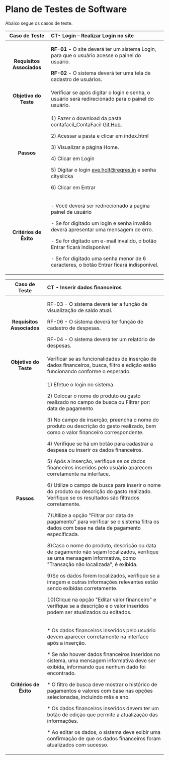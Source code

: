 # Plano de Testes de Software

Abaixo segue os casos de teste.

|**Caso de Teste**|**CT- Login – Realizar Login no site**|
| :-: | :- |
|**Requisitos Associados**|<p>**RF-01 -** O site deverá ter um sistema Login, para que o usuário acesse o painel do usuário.</p><p></p><p>**RF-02 -** O sistema deverá ter uma tela de cadastro de usuários.</p>|
|**Objetivo do Teste**|Verificar se após digitar o login e senha, o usuário será redirecionado para o painel do usuário.|
|**Passos**|<p>1) Fazer o download da pasta contafacil\_ContaFacil [Git Hub.](https://github.com/ICEI-PUC-Minas-PMV-ADS/pmv-ads-2023-2-e2-proj-int-t2-conta-facil/blob/main/docs/08-Plano%20de%20Testes%20de%20Software.md)</p><p>2) Acessar a pasta e clicar em index\.html</p><p>3) Visualizar a página Home\.</p><p>4) Clicar em Login</p><p>5) Digitar o login <eve.holt@reqres.in> e senha cityslicka</p><p>6) Clicar em Entrar</p>|
|**Critérios de Êxito**|<p>- Você deverá ser redirecionado a pagina painel de usuário</p><p>- Se for digitado um login e senha invalido deverá apresentar uma mensagem de erro.</p><p>- Se for digitado um e-mail invalido, o botão Entrar ficará indisponível</p><p>- Se for digitado uma senha menor de 6 caracteres, o botão Entrar ficará indisponível. </p>|

 
|**Caso de Teste**|**CT -  Inserir dados financeiros**|
| :-: | :- |
|**Requisitos Associados**|<p>RF-03 - O sistema deverá ter a função de visualização de saldo atual. </p><p>RF-06 - O sistema deverá ter função de cadastro de despesas.</p><p>RF-04 - O sistema deverá ter um relatório de despesas.</p>
|**Objetivo do Teste**|Verificar se as funcionalidades de inserção de dados financeiros, busca, filtro e edição estão funcionando conforme o esperado.|
|**Passos**|<p>1) Efetue o login no sistema. </p><p>2) Colocar o nome do produto ou gasto realizado no campo de busca ou Filtrar por: data de pagamento</p><p>3) No campo de inserção, preencha o nome do produto ou descrição do gasto realizado, bem como o valor financeiro correspondente.</p><p>4) Verifique se há um botão para cadastrar a despesa ou inserir os dados financeiros.</p><p>5) Após a inserção, verifique se os dados financeiros inseridos pelo usuário aparecem corretamente na interface. </p><p>6) Utilize o campo de busca para inserir o nome do produto ou descrição do gasto realizado. Verifique se os resultados são filtrados corretamente. <p/><p>7)Utilize a opção "Filtrar por data de pagamento" para verificar se o sistema filtra os dados com base na data de pagamento especificada. <p/><p>8)Caso o nome do produto, descrição ou data de pagamento não sejam localizados, verifique se uma mensagem informativa, como "Transação não localizada", é exibida. <p/><p>9)Se os dados forem localizados, verifique se a imagem e outras informações relevantes estão sendo exibidas corretamente. <p/><p>10)Clique na opção "Editar valor financeiro" e verifique se a descrição e o valor inseridos podem ser atualizados ou editados. <p/>
|**Critérios de Êxito**|<p>* Os dados financeiros inseridos pelo usuário devem aparecer corretamente na interface após a inserção.</p><p>* Se não houver dados financeiros inseridos no sistema, uma mensagem informativa deve ser exibida, informando que nenhum dado foi encontrado. </p><p>* O filtro de busca deve mostrar o histórico de pagamentos e valores com base nas opções selecionadas, incluindo mês e ano. </p><p>* Os dados financeiros inseridos devem ter um botão de edição que permite a atualização das informações.</p><p>* Ao editar os dados, o sistema deve exibir uma confirmação de que os dados financeiros foram atualizados com sucesso.</p>
